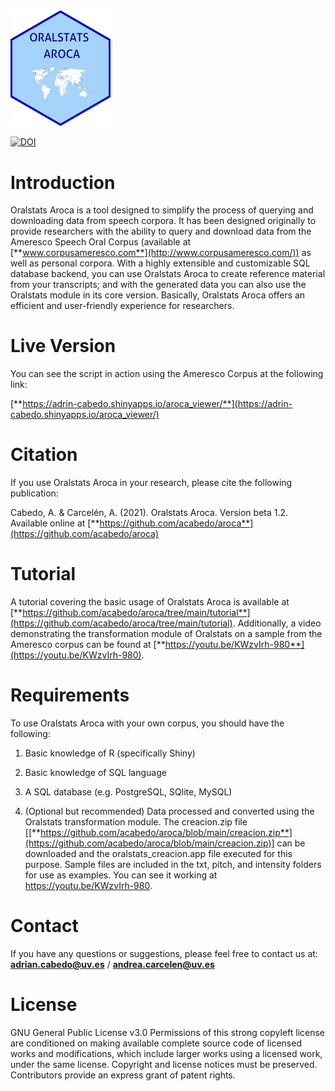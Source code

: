 <img src="images/aroca.png" alt="drawing" width="160"/>

[![DOI](https://zenodo.org/badge/581049532.svg)](https://zenodo.org/badge/latestdoi/581049532)



# **Introduction**

Oralstats Aroca is a tool designed to simplify the process of querying and downloading data from speech corpora. It has been designed originally to provide researchers with the ability to query and download data from the Ameresco Speech Oral Corpus (available at [**www.corpusameresco.com**](http://www.corpusameresco.com/)) as well as personal corpora. With a highly extensible and customizable SQL database backend, you can use Oralstats Aroca to create reference material from your transcripts; and with the generated data you can also use the Oralstats module in its core version. Basically, Oralstats Aroca offers an efficient and user-friendly experience for researchers.

# **Live Version**

You can see the script in action using the Ameresco Corpus at the following link:

[**https://adrin-cabedo.shinyapps.io/aroca_viewer/**](https://adrin-cabedo.shinyapps.io/aroca_viewer/)

# **Citation**

If you use Oralstats Aroca in your research, please cite the following publication:

Cabedo, A. & Carcelén, A. (2021). Oralstats Aroca. Version beta 1.2. Available online at [**https://github.com/acabedo/aroca**](https://github.com/acabedo/aroca)

# **Tutorial**

A tutorial covering the basic usage of Oralstats Aroca is available at [**https://github.com/acabedo/aroca/tree/main/tutorial**](https://github.com/acabedo/aroca/tree/main/tutorial). Additionally, a video demonstrating the transformation module of Oralstats on a sample from the Ameresco corpus can be found at [**https://youtu.be/KWzvIrh-980**](https://youtu.be/KWzvIrh-980).

# **Requirements**

To use Oralstats Aroca with your own corpus, you should have the following:

1.  Basic knowledge of R (specifically Shiny)

2.  Basic knowledge of SQL language

3.  A SQL database (e.g. PostgreSQL, SQlite, MySQL)

4.  (Optional but recommended) Data processed and converted using the Oralstats transformation module. The creacion.zip file [[**https://github.com/acabedo/aroca/blob/main/creacion.zip**](https://github.com/acabedo/aroca/blob/main/creacion.zip)] can be downloaded and the oralstats_creacion.app file executed for this purpose. Sample files are included in the txt, pitch, and intensity folders for use as examples. You can see it working at https://youtu.be/KWzvIrh-980. 

# **Contact**

If you have any questions or suggestions, please feel free to contact us at: [**adrian.cabedo\@uv.es**](mailto:adrian.cabedo@uv.es) / [**andrea.carcelen\@uv.es**](mailto:andrea.carcelen@uv.es)


# License

GNU General Public License v3.0 Permissions of this strong copyleft license are conditioned on making available complete source code of licensed works and modifications, which include larger works using a licensed work, under the same license. Copyright and license notices must be preserved. Contributors provide an express grant of patent rights.
